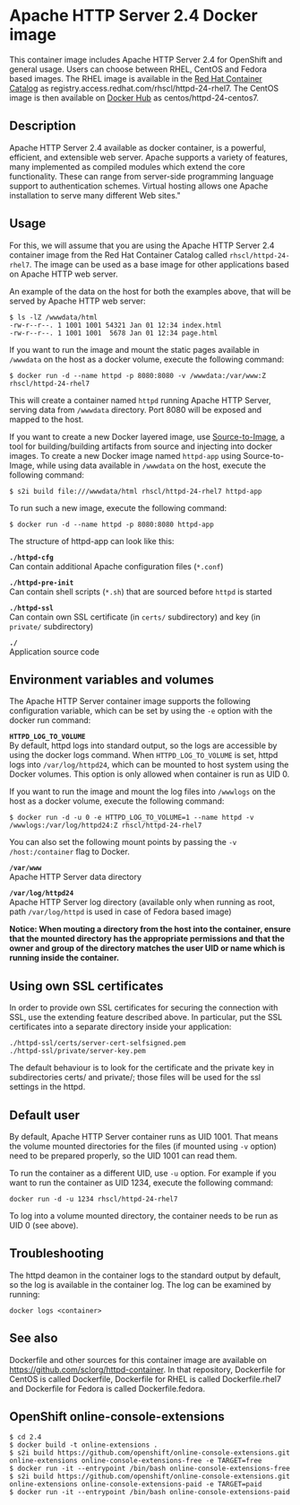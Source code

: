 Apache HTTP Server 2.4 Docker image
======================

This container image includes Apache HTTP Server 2.4 for OpenShift and general usage.
Users can choose between RHEL, CentOS and Fedora based images.
The RHEL image is available in the [Red Hat Container Catalog](https://access.redhat.com/containers/#/registry.access.redhat.com/rhscl/httpd-24-rhel7)
as registry.access.redhat.com/rhscl/httpd-24-rhel7.
The CentOS image is then available on [Docker Hub](https://hub.docker.com/r/centos/httpd-24-centos7/)
as centos/httpd-24-centos7.


Description
-----------

Apache HTTP Server 2.4 available as docker container, is a powerful, efficient,
and extensible web server. Apache supports a variety of features, many implemented as compiled modules
which extend the core functionality.
These can range from server-side programming language support to authentication schemes.
Virtual hosting allows one Apache installation to serve many different Web sites."


Usage
-----

For this, we will assume that you are using the Apache HTTP Server 2.4 container image from the
Red Hat Container Catalog called `rhscl/httpd-24-rhel7`.
The image can be used as a base image for other applications based on Apache HTTP web server.

An example of the data on the host for both the examples above, that will be served by
Apache HTTP web server:

```
$ ls -lZ /wwwdata/html
-rw-r--r--. 1 1001 1001 54321 Jan 01 12:34 index.html
-rw-r--r--. 1 1001 1001  5678 Jan 01 12:34 page.html
```

If you want to run the image and mount the static pages available in `/wwwdata` on the host
as a docker volume, execute the following command:

```
$ docker run -d --name httpd -p 8080:8080 -v /wwwdata:/var/www:Z rhscl/httpd-24-rhel7
```

This will create a container named `httpd` running Apache HTTP Server, serving data from
`/wwwdata` directory. Port 8080 will be exposed and mapped to the host.

If you want to create a new Docker layered image, use [Source-to-Image](https://github.com/openshift/source-to-image), a tool for building/building artifacts from source and injecting into docker images. To create a new Docker image named `httpd-app` using Source-to-Image, while using data available in `/wwwdata` on the host, execute the following command:

```
$ s2i build file:///wwwdata/html rhscl/httpd-24-rhel7 httpd-app
```

To run such a new image, execute the following command:

```
$ docker run -d --name httpd -p 8080:8080 httpd-app
```

The structure of httpd-app can look like this:

**`./httpd-cfg`**  
       Can contain additional Apache configuration files (`*.conf`)

**`./httpd-pre-init`**  
       Can contain shell scripts (`*.sh`) that are sourced before `httpd` is started

**`./httpd-ssl`**  
       Can contain own SSL certificate (in `certs/` subdirectory) and key (in `private/` subdirectory)

**`./`**  
       Application source code


Environment variables and volumes
---------------------------------

The Apache HTTP Server container image supports the following configuration variable, which can be set by using the `-e` option with the docker run command:

**`HTTPD_LOG_TO_VOLUME`**  
       By default, httpd logs into standard output, so the logs are accessible by using the docker logs command. When `HTTPD_LOG_TO_VOLUME` is set, httpd logs into `/var/log/httpd24`, which can be mounted to host system using the Docker volumes. This option is only allowed when container is run as UID 0.



If you want to run the image and mount the log files into `/wwwlogs` on the host
as a docker volume, execute the following command:

```
$ docker run -d -u 0 -e HTTPD_LOG_TO_VOLUME=1 --name httpd -v /wwwlogs:/var/log/httpd24:Z rhscl/httpd-24-rhel7
```

You can also set the following mount points by passing the `-v /host:/container` flag to Docker.

**`/var/www`**  
       Apache HTTP Server data directory

**`/var/log/httpd24`**  
       Apache HTTP Server log directory (available only when running as root, path `/var/log/httpd` is used in case of Fedora based image)


**Notice: When mouting a directory from the host into the container, ensure that the mounted
directory has the appropriate permissions and that the owner and group of the directory
matches the user UID or name which is running inside the container.**


Using own SSL certificates
--------------------------
In order to provide own SSL certificates for securing the connection with SSL, use the extending feature described above. In particular, put the SSL certificates into a separate directory inside your application:

    ./httpd-ssl/certs/server-cert-selfsigned.pem
    ./httpd-ssl/private/server-key.pem

The default behaviour is to look for the certificate and the private key in subdirectories certs/ and private/; those files will be used for the ssl settings in the httpd.


Default user
------------

By default, Apache HTTP Server container runs as UID 1001. That means the volume mounted directories for the files (if mounted using `-v` option) need to be prepared properly, so the UID 1001 can read them.

To run the container as a different UID, use `-u` option. For example if you want to run the container as UID 1234, execute the following command:

```
docker run -d -u 1234 rhscl/httpd-24-rhel7
```

To log into a volume mounted directory, the container needs to be run as UID 0 (see above).


Troubleshooting
---------------
The httpd deamon in the container logs to the standard output by default, so the log is available in the container log. The log can be examined by running:

    docker logs <container>


See also
--------
Dockerfile and other sources for this container image are available on
https://github.com/sclorg/httpd-container.
In that repository, Dockerfile for CentOS is called Dockerfile, Dockerfile
for RHEL is called Dockerfile.rhel7 and Dockerfile for Fedora is called Dockerfile.fedora.


OpenShift online-console-extensions
--------
```
$ cd 2.4
$ docker build -t online-extensions .
$ s2i build https://github.com/openshift/online-console-extensions.git online-extensions online-console-extensions-free -e TARGET=free
$ docker run -it --entrypoint /bin/bash online-console-extensions-free
$ s2i build https://github.com/openshift/online-console-extensions.git online-extensions online-console-extensions-paid -e TARGET=paid
$ docker run -it --entrypoint /bin/bash online-console-extensions-paid
```

